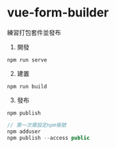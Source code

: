 vue-form-builder
===

練習打包套件並發布

1. 開發
```
npm run serve
```

2. 建置
```
npm run build
```

3. 發布
```
npm publish
```

```js
// 第一次需設定npm帳號
npm adduser
npm publish --access public
```

